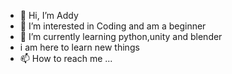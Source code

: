 - 👋 Hi, I’m Addy
- 👀 I’m interested in Coding and am a beginner 
- 🌱 I’m currently learning python,unity and blender
-  i am here to learn new things
- 📫 How to reach me ...

<!---
WaRxAddy/WaRxAddy is a ✨ special ✨ repository because its `README.md` (this file) appears on your GitHub profile.
You can click the Preview link to take a look at your changes.
--->
